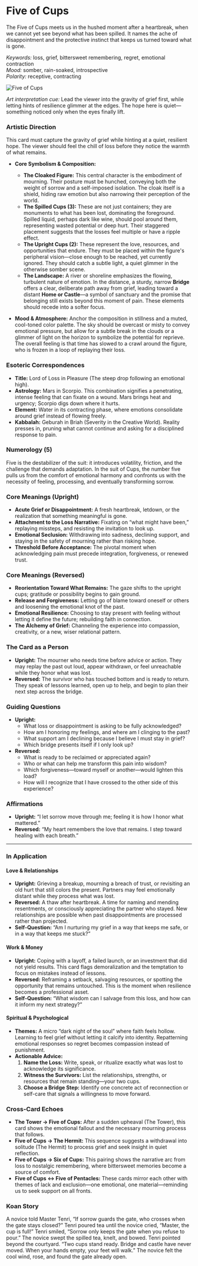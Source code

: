 # Five of Cups

The Five of Cups meets us in the hushed moment after a heartbreak, when we cannot yet see beyond what has been spilled. It names the ache of disappointment and the protective instinct that keeps us turned toward what is gone.

*Keywords:* loss, grief, bittersweet remembering, regret, emotional contraction  
*Mood:* somber, rain-soaked, introspective  
*Polarity:* receptive, contracting

![Five of Cups](cups_05.jpg)

*Art interpretation cue:* Lead the viewer into the gravity of grief first, while letting hints of resilience glimmer at the edges. The hope here is quiet—something noticed only when the eyes finally lift.

### Artistic Direction

This card must capture the gravity of grief while hinting at a quiet, resilient hope. The viewer should feel the chill of loss before they notice the warmth of what remains.

*   **Core Symbolism & Composition:**
    *   **The Cloaked Figure:** This central character is the embodiment of mourning. Their posture must be hunched, conveying both the weight of sorrow and a self-imposed isolation. The cloak itself is a shield, hiding raw emotion but also narrowing their perception of the world.
    *   **The Spilled Cups (3):** These are not just containers; they are monuments to what has been lost, dominating the foreground. Spilled liquid, perhaps dark like wine, should pool around them, representing wasted potential or deep hurt. Their staggered placement suggests that the losses feel multiple or have a ripple effect.
    *   **The Upright Cups (2):** These represent the love, resources, and opportunities that endure. They must be placed within the figure's peripheral vision—close enough to be reached, yet currently ignored. They should catch a subtle light, a quiet glimmer in the otherwise somber scene.
    *   **The Landscape:** A river or shoreline emphasizes the flowing, turbulent nature of emotion. In the distance, a sturdy, narrow **Bridge** offers a clear, deliberate path away from grief, leading toward a distant **Home or Castle**—a symbol of sanctuary and the promise that belonging still exists beyond this moment of pain. These elements should recede into a softer focus.

*   **Mood & Atmosphere:**
    Anchor the composition in stillness and a muted, cool-toned color palette. The sky should be overcast or misty to convey emotional pressure, but allow for a subtle break in the clouds or a glimmer of light on the horizon to symbolize the potential for reprieve. The overall feeling is that time has slowed to a crawl around the figure, who is frozen in a loop of replaying their loss.

### Esoteric Correspondences

*   **Title:** Lord of Loss in Pleasure (The steep drop following an emotional high).
*   **Astrology:** Mars in Scorpio. This combination signifies a penetrating, intense feeling that can fixate on a wound. Mars brings heat and urgency; Scorpio digs down where it hurts.
*   **Element:** Water in its contracting phase, where emotions consolidate around grief instead of flowing freely.
*   **Kabbalah:** Geburah in Briah (Severity in the Creative World). Reality presses in, pruning what cannot continue and asking for a disciplined response to pain.

### Numerology (5)

Five is the destabilizer of the suit: it introduces volatility, friction, and the challenge that demands adaptation. In the suit of Cups, the number five pulls us from the comfort of emotional harmony and confronts us with the necessity of feeling, processing, and eventually transforming sorrow.

### Core Meanings (Upright)

*   **Acute Grief or Disappointment:** A fresh heartbreak, letdown, or the realization that something meaningful is gone.
*   **Attachment to the Loss Narrative:** Fixating on “what might have been,” replaying missteps, and resisting the invitation to look up.
*   **Emotional Seclusion:** Withdrawing into sadness, declining support, and staying in the safety of mourning rather than risking hope.
*   **Threshold Before Acceptance:** The pivotal moment when acknowledging pain must precede integration, forgiveness, or renewed trust.

### Core Meanings (Reversed)

*   **Reorientation Toward What Remains:** The gaze shifts to the upright cups; gratitude or possibility begins to gain ground.
*   **Release and Forgiveness:** Letting go of blame toward oneself or others and loosening the emotional knot of the past.
*   **Emotional Resilience:** Choosing to stay present with feeling without letting it define the future; rebuilding faith in connection.
*   **The Alchemy of Grief:** Channeling the experience into compassion, creativity, or a new, wiser relational pattern.

### The Card as a Person

*   **Upright:** The mourner who needs time before advice or action. They may replay the past out loud, appear withdrawn, or feel unreachable while they honor what was lost.
*   **Reversed:** The survivor who has touched bottom and is ready to return. They speak of lessons learned, open up to help, and begin to plan their next step across the bridge.

### Guiding Questions

*   **Upright:**
    *   What loss or disappointment is asking to be fully acknowledged?
    *   How am I honoring my feelings, and where am I clinging to the past?
    *   What support am I declining because I believe I must stay in grief?
    *   Which bridge presents itself if I only look up?
*   **Reversed:**
    *   What is ready to be reclaimed or appreciated again?
    *   Who or what can help me transform this pain into wisdom?
    *   Which forgiveness—toward myself or another—would lighten this load?
    *   How will I recognize that I have crossed to the other side of this experience?

### Affirmations

*   **Upright:** “I let sorrow move through me; feeling it is how I honor what mattered.”
*   **Reversed:** “My heart remembers the love that remains. I step toward healing with each breath.”

---

### In Application

#### Love & Relationships

*   **Upright:** Grieving a breakup, mourning a breach of trust, or revisiting an old hurt that still colors the present. Partners may feel emotionally distant while they process what was lost.
*   **Reversed:** A thaw after heartbreak. A time for naming and mending resentments, or consciously appreciating the partner who stayed. New relationships are possible when past disappointments are processed rather than projected.
*   **Self-Question:** “Am I nurturing my grief in a way that keeps me safe, or in a way that keeps me stuck?”

#### Work & Money

*   **Upright:** Coping with a layoff, a failed launch, or an investment that did not yield results. This card flags demoralization and the temptation to focus on mistakes instead of lessons.
*   **Reversed:** Reframing a setback, salvaging resources, or spotting the opportunity that remains untouched. This is the moment when resilience becomes a professional asset.
*   **Self-Question:** “What wisdom can I salvage from this loss, and how can it inform my next strategy?”

#### Spiritual & Psychological

*   **Themes:** A micro “dark night of the soul” where faith feels hollow. Learning to feel grief without letting it calcify into identity. Repatterning emotional responses so regret becomes compassion instead of punishment.
*   **Actionable Advice:**
    1.  **Name the Loss:** Write, speak, or ritualize exactly what was lost to acknowledge its significance.
    2.  **Witness the Survivors:** List the relationships, strengths, or resources that remain standing—your two cups.
    3.  **Choose a Bridge Step:** Identify one concrete act of reconnection or self-care that signals a willingness to move forward.

### Cross-Card Echoes

*   **The Tower → Five of Cups:** After a sudden upheaval (The Tower), this card shows the emotional fallout and the necessary mourning process that follows.
*   **Five of Cups → The Hermit:** This sequence suggests a withdrawal into solitude (The Hermit) to process grief and seek insight in quiet reflection.
*   **Five of Cups → Six of Cups:** This pairing shows the narrative arc from loss to nostalgic remembering, where bittersweet memories become a source of comfort.
*   **Five of Cups ↔ Five of Pentacles:** These cards mirror each other with themes of lack and exclusion—one emotional, one material—reminding us to seek support on all fronts.

### Koan Story

A novice told Master Tenri, “If sorrow guards the gate, who crosses when the gate stays closed?” Tenri poured tea until the novice cried, “Master, the cup is full!” Tenri smiled, “Sorrow only keeps the gate when you refuse to pour.” The novice swept the spilled tea, knelt, and bowed. Tenri pointed beyond the courtyard. “Two cups stand ready. Bridge and castle have never moved. When your hands empty, your feet will walk.” The novice felt the cool wind, rose, and found the gate already open.